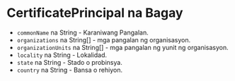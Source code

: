 # CertificatePrincipal na Bagay

* `commonName` na String - Karaniwang Pangalan.
* `organizations` na String[] - mga pangalan ng organisasyon.
* `organizationUnits` na String[] - mga pangalan ng yunit ng organisasyon.
* `locality` na String - Lokalidad.
* `state` na String - Stado o probinsya.
* `country` na String - Bansa o rehiyon.